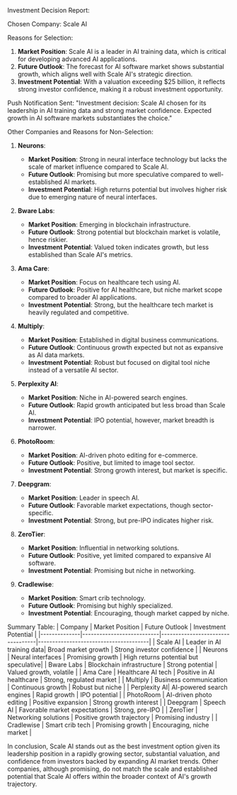 Investment Decision Report:

Chosen Company: Scale AI

Reasons for Selection:
1. **Market Position**: Scale AI is a leader in AI training data, which is critical for developing advanced AI applications.
2. **Future Outlook**: The forecast for AI software market shows substantial growth, which aligns well with Scale AI's strategic direction.
3. **Investment Potential**: With a valuation exceeding $25 billion, it reflects strong investor confidence, making it a robust investment opportunity.

Push Notification Sent:
"Investment decision: Scale AI chosen for its leadership in AI training data and strong market confidence. Expected growth in AI software markets substantiates the choice."

Other Companies and Reasons for Non-Selection:

1. **Neurons**:
   - **Market Position**: Strong in neural interface technology but lacks the scale of market influence compared to Scale AI.
   - **Future Outlook**: Promising but more speculative compared to well-established AI markets.
   - **Investment Potential**: High returns potential but involves higher risk due to emerging nature of neural interfaces.

2. **Bware Labs**:
   - **Market Position**: Emerging in blockchain infrastructure.
   - **Future Outlook**: Strong potential but blockchain market is volatile, hence riskier.
   - **Investment Potential**: Valued token indicates growth, but less established than Scale AI's metrics.

3. **Ama Care**:
   - **Market Position**: Focus on healthcare tech using AI.
   - **Future Outlook**: Positive for AI healthcare, but niche market scope compared to broader AI applications.
   - **Investment Potential**: Strong, but the healthcare tech market is heavily regulated and competitive.

4. **Multiply**:
   - **Market Position**: Established in digital business communications.
   - **Future Outlook**: Continuous growth expected but not as expansive as AI data markets.
   - **Investment Potential**: Robust but focused on digital tool niche instead of a versatile AI sector.

5. **Perplexity AI**:
   - **Market Position**: Niche in AI-powered search engines.
   - **Future Outlook**: Rapid growth anticipated but less broad than Scale AI.
   - **Investment Potential**: IPO potential, however, market breadth is narrower.

6. **PhotoRoom**:
   - **Market Position**: AI-driven photo editing for e-commerce.
   - **Future Outlook**: Positive, but limited to image tool sector.
   - **Investment Potential**: Strong growth interest, but market is specific.

7. **Deepgram**:
   - **Market Position**: Leader in speech AI.
   - **Future Outlook**: Favorable market expectations, though sector-specific.
   - **Investment Potential**: Strong, but pre-IPO indicates higher risk.

8. **ZeroTier**:
   - **Market Position**: Influential in networking solutions.
   - **Future Outlook**: Positive, yet limited compared to expansive AI software.
   - **Investment Potential**: Promising but niche in networking.

9. **Cradlewise**:
   - **Market Position**: Smart crib technology.
   - **Future Outlook**: Promising but highly specialized.
   - **Investment Potential**: Encouraging, though market capped by niche.

Summary Table:
| Company      | Market Position           | Future Outlook                  | Investment Potential                  |
|--------------|---------------------------|----------------------------------|---------------------------------------|
| Scale AI     | Leader in AI training data| Broad market growth             | Strong investor confidence            |
| Neurons      | Neural interfaces         | Promising growth                 | High returns potential but speculative|
| Bware Labs   | Blockchain infrastructure | Strong potential                 | Valued growth, volatile               |
| Ama Care     | Healthcare AI tech        | Positive in AI healthcare        | Strong, regulated market              |
| Multiply     | Business communication    | Continuous growth                | Robust but niche                      |
| Perplexity AI| AI-powered search engines | Rapid growth                     | IPO potential                         |
| PhotoRoom    | AI-driven photo editing   | Positive expansion               | Strong growth interest                |
| Deepgram     | Speech AI                 | Favorable market expectations    | Strong, pre-IPO                       |
| ZeroTier     | Networking solutions      | Positive growth trajectory       | Promising industry                    |
| Cradlewise   | Smart crib tech           | Promising growth                 | Encouraging, niche market             |

In conclusion, Scale AI stands out as the best investment option given its leadership position in a rapidly growing sector, substantial valuation, and confidence from investors backed by expanding AI market trends. Other companies, although promising, do not match the scale and established potential that Scale AI offers within the broader context of AI's growth trajectory.